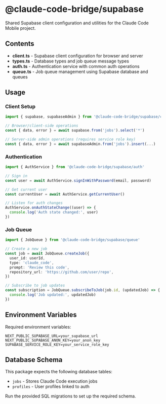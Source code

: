 # @claude-code-bridge/supabase

Shared Supabase client configuration and utilities for the Claude Code Mobile project.

## Contents

- **client.ts** - Supabase client configuration for browser and server
- **types.ts** - Database types and job queue message types
- **auth.ts** - Authentication service with common auth operations
- **queue.ts** - Job queue management using Supabase database and queues

## Usage

### Client Setup

```typescript
import { supabase, supabaseAdmin } from '@claude-code-bridge/supabase/client'

// Browser/client-side operations
const { data, error } = await supabase.from('jobs').select('*')

// Server-side admin operations (requires service role key)
const { data, error } = await supabaseAdmin.from('jobs').insert(...)
```

### Authentication

```typescript
import { AuthService } from '@claude-code-bridge/supabase/auth'

// Sign in
const user = await AuthService.signInWithPassword(email, password)

// Get current user
const currentUser = await AuthService.getCurrentUser()

// Listen for auth changes
AuthService.onAuthStateChange((user) => {
  console.log('Auth state changed:', user)
})
```

### Job Queue

```typescript
import { JobQueue } from '@claude-code-bridge/supabase/queue'

// Create a new job
const job = await JobQueue.createJob({
  user_id: userId,
  type: 'claude_code',
  prompt: 'Review this code',
  repository_url: 'https://github.com/user/repo',
})

// Subscribe to job updates
const subscription = JobQueue.subscribeToJob(job.id, (updatedJob) => {
  console.log('Job updated:', updatedJob)
})
```

## Environment Variables

Required environment variables:

```env
NEXT_PUBLIC_SUPABASE_URL=your_supabase_url
NEXT_PUBLIC_SUPABASE_ANON_KEY=your_anon_key
SUPABASE_SERVICE_ROLE_KEY=your_service_role_key
```

## Database Schema

This package expects the following database tables:

- `jobs` - Stores Claude Code execution jobs
- `profiles` - User profiles linked to auth

Run the provided SQL migrations to set up the required schema.